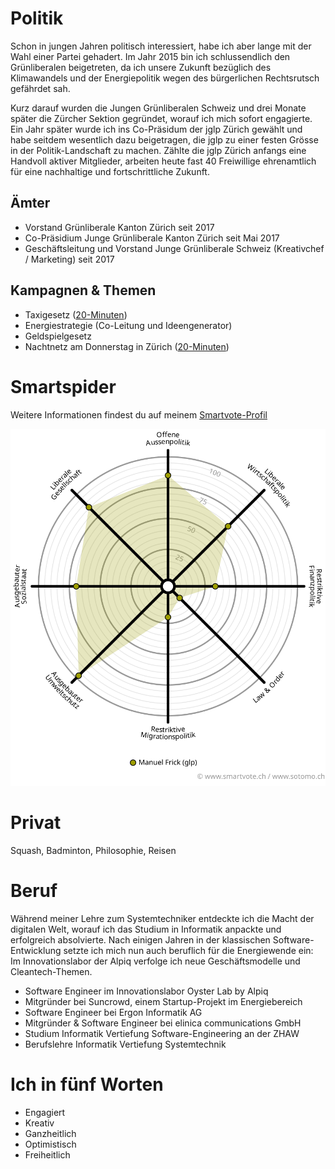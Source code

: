 # Politik

Schon in jungen Jahren politisch interessiert, habe ich aber lange mit der Wahl einer Partei gehadert. Im Jahr
2015 bin ich schlussendlich den Grünliberalen beigetreten, da ich unsere Zukunft bezüglich des Klimawandels
und der Energiepolitik wegen des bürgerlichen
Rechtsrutsch gefährdet sah.
        
Kurz darauf wurden die Jungen Grünliberalen Schweiz und
drei Monate später die Zürcher Sektion gegründet, worauf
ich mich sofort engagierte. Ein Jahr später wurde ich ins Co-Präsidum der jglp Zürich gewählt und habe seitdem
wesentlich dazu beigetragen, die jglp zu einer festen Grösse in der Politik-Landschaft zu machen. Zählte die jglp
Zürich anfangs eine Handvoll aktiver Mitglieder, arbeiten heute fast 40 Freiwillige ehrenamtlich für eine
nachhaltige und fortschrittliche Zukunft.

## Ämter

* Vorstand Grünliberale Kanton Zürich seit 2017
* Co-Präsidium Junge Grünliberale Kanton Zürich seit Mai 2017
* Geschäftsleitung und Vorstand Junge Grünliberale Schweiz (Kreativchef / Marketing) seit 2017

## Kampagnen & Themen

* Taxigesetz ([20-Minuten](https://www.20min.ch/schweiz/zuerich/story/Taxi-11113902))
* Energiestrategie (Co-Leitung und Ideengenerator)
* Geldspielgesetz
* Nachtnetz am Donnerstag in Zürich ([20-Minuten](https://www.20min.ch/schweiz/zuerich/story/JGLP-wollen-Nachtbusse-auch-unter-der-Woche-31995915))

# Smartspider

Weitere Informationen findest du auf meinem [Smartvote-Profil](http://www.smartvote.ch/19_zh_leg/portrait/candidate/index/40600001453?lang=de_CH)
              
<p class="center">
  <img src="./../assets/spider.svg" class="smartspider" alt="Manuel Frick">
</p>

# Privat 

Squash, Badminton, Philosophie, Reisen

# Beruf

Während meiner Lehre zum Systemtechniker entdeckte ich die Macht der digitalen Welt, worauf ich das Studium in
Informatik anpackte und erfolgreich absolvierte. Nach einigen Jahren in der klassischen Software-Entwicklung
setzte ich mich nun auch beruflich für die Energiewende ein: Im Innovationslabor der Alpiq verfolge ich neue
Geschäftsmodelle und Cleantech-Themen.
  
* Software Engineer im Innovationslabor Oyster Lab by Alpiq
* Mitgründer bei Suncrowd, einem Startup-Projekt im Energiebereich
* Software Engineer bei Ergon Informatik AG
* Mitgründer & Software Engineer bei elinica communications GmbH
* Studium Informatik Vertiefung Software-Engineering an der ZHAW
* Berufslehre Informatik Vertiefung Systemtechnik

# Ich in fünf Worten

* Engagiert
* Kreativ
* Ganzheitlich
* Optimistisch
* Freiheitlich
